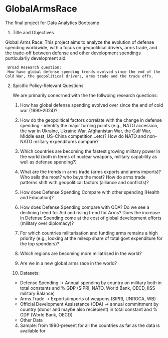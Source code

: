 # GlobalArmsRace
The final project for Data Analytics Bootcamp



1. Title and Objectives

Global Arms Race: This project aims to analyze the evolution of defense spending worldwide, with a focus on geopolitical drivers, arms trade, and the trade-off between defense and other development spendings purticularliy development aid.

     Broad Research question: 
     How have global defense spending trends evolved since the end of the Cold War, the geopolitical drivers, arms trade and the trade offs.

2. Spicific Policy-Relevant Questions

   We are primarily conecrned with the the follwoing research questions: 

   1. How has global defense spending evolved over since the end of cold war (1990-2024)?

   2. How do the geopolitical factors correlate with the change in defense spending - identify the major turning points (e.g., NATO accession, the war in Ukraine, Ukraine War, Afghanistan War, the Gulf War, Middle east, US-China competition...etc)? How do NATO and non-NATO military expenditures compare?

   3. Which countries are becoming the fastest growing military power in the world (both in terms of nuclear weapons, military capability as well as defense spending?) 
   
   4. What are the trends in arms trade (arms exports and arms imports)? Who sells the most? who buys the most? How do arms trade patterns shift with geopolitical factors (alliance and conflicts)?

   5. How does Defense Spending Compare with other spending (Health and Education)?

   6. How does Defense Spending compare with ODA? Do we see a declining trend for Aid and rising trend for Arms? Does the increase in Defense Spending come at the cost of global development efforts (military over diplomacy)?

   7. For which countries militarisation and funding arms remains a high priority (e.g., looking at the milexp share of total govt expenditure for the top spenders)?
   
   8. Which regions are becoming more miliatrised in the world?

   9. Are we in a new global arms race in the world?

   3. Datasets:

   - Defense Spending → Annual spending by country on military both in total ocnstants and % GDP (SIPRI, NATO, World Bank, OECD, IISS military Balance)
   - Arms Trade → Exports/imports of weapons (SIPRI, UNROCA, WB)
   - Official Development Assisstance (ODA) -> annual committment by country (donor and maybe also reciepient) in total constant and % GDP (World Bank, OECD) 
   - Other Data

   4. Sample: from 1990-present for all the countries as far as the data is available for